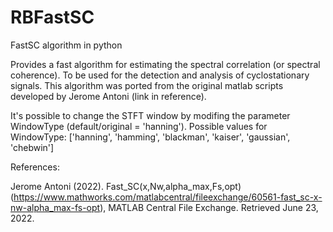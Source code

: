 # RBFastSC
FastSC algorithm in python

Provides a fast algorithm for estimating the spectral correlation (or spectral coherence).
To be used for the detection and analysis of cyclostationary signals.
This algorithm was ported from the original matlab scripts developed by Jerome Antoni (link in reference).

It's possible to change the STFT window by modifing the parameter WindowType (default/original = 'hanning').
Possible values for WindowType: ['hanning', 'hamming', 'blackman', 'kaiser', 'gaussian', 'chebwin']

References:

Jerome Antoni (2022). Fast_SC(x,Nw,alpha_max,Fs,opt) (https://www.mathworks.com/matlabcentral/fileexchange/60561-fast_sc-x-nw-alpha_max-fs-opt), MATLAB Central File Exchange. Retrieved June 23, 2022. 
